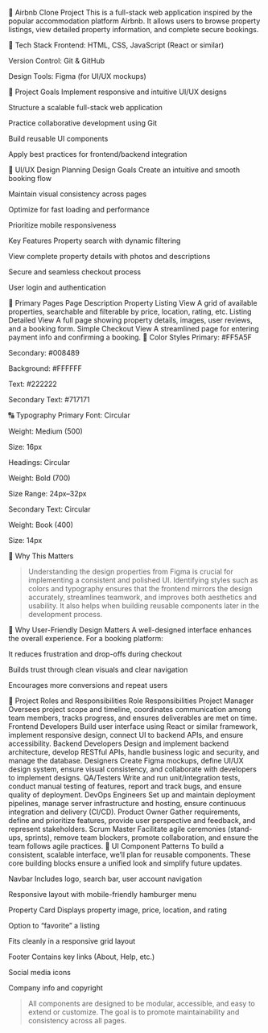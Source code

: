 🏡 Airbnb Clone Project
This is a full-stack web application inspired by the popular accommodation platform Airbnb. It allows users to browse property listings, view detailed property information, and complete secure bookings.

🚀 Tech Stack
Frontend: HTML, CSS, JavaScript (React or similar)

Version Control: Git & GitHub

Design Tools: Figma (for UI/UX mockups)

🎯 Project Goals
Implement responsive and intuitive UI/UX designs

Structure a scalable full-stack web application

Practice collaborative development using Git

Build reusable UI components

Apply best practices for frontend/backend integration

📐 UI/UX Design Planning
Design Goals
Create an intuitive and smooth booking flow

Maintain visual consistency across pages

Optimize for fast loading and performance

Prioritize mobile responsiveness

Key Features
Property search with dynamic filtering

View complete property details with photos and descriptions

Secure and seamless checkout process

User login and authentication

🧾 Primary Pages
Page	Description
Property Listing View	A grid of available properties, searchable and filterable by price, location, rating, etc.
Listing Detailed View	A full page showing property details, images, user reviews, and a booking form.
Simple Checkout View	A streamlined page for entering payment info and confirming a booking.
🎨 Color Styles
Primary: #FF5A5F

Secondary: #008489

Background: #FFFFFF

Text: #222222

Secondary Text: #717171

🔠 Typography
Primary Font: Circular

Weight: Medium (500)

Size: 16px

Headings: Circular

Weight: Bold (700)

Size Range: 24px–32px

Secondary Text: Circular

Weight: Book (400)

Size: 14px

🧩 Why This Matters
> Understanding the design properties from Figma is crucial for implementing a consistent and polished UI. Identifying styles such as colors and typography ensures that the frontend mirrors the design accurately, streamlines teamwork, and improves both aesthetics and usability. It also helps when building reusable components later in the development process.

🧠 Why User-Friendly Design Matters
A well-designed interface enhances the overall experience. For a booking platform:

It reduces frustration and drop-offs during checkout

Builds trust through clean visuals and clear navigation

Encourages more conversions and repeat users

👥 Project Roles and Responsibilities
Role	Responsibilities
Project Manager	Oversees project scope and timeline, coordinates communication among team members, tracks progress, and ensures deliverables are met on time.
Frontend Developers	Build user interface using React or similar framework, implement responsive design, connect UI to backend APIs, and ensure accessibility.
Backend Developers	Design and implement backend architecture, develop RESTful APIs, handle business logic and security, and manage the database.
Designers	Create Figma mockups, define UI/UX design system, ensure visual consistency, and collaborate with developers to implement designs.
QA/Testers	Write and run unit/integration tests, conduct manual testing of features, report and track bugs, and ensure quality of deployment.
DevOps Engineers	Set up and maintain deployment pipelines, manage server infrastructure and hosting, ensure continuous integration and delivery (CI/CD).
Product Owner	Gather requirements, define and prioritize features, provide user perspective and feedback, and represent stakeholders.
Scrum Master	Facilitate agile ceremonies (stand-ups, sprints), remove team blockers, promote collaboration, and ensure the team follows agile practices.
🧩 UI Component Patterns
To build a consistent, scalable interface, we’ll plan for reusable components. These core building blocks ensure a unified look and simplify future updates.

Navbar
Includes logo, search bar, user account navigation

Responsive layout with mobile-friendly hamburger menu

Property Card
Displays property image, price, location, and rating

Option to “favorite” a listing

Fits cleanly in a responsive grid layout

Footer
Contains key links (About, Help, etc.)

Social media icons

Company info and copyright

> All components are designed to be modular, accessible, and easy to extend or customize. The goal is to promote maintainability and consistency across all pages.

